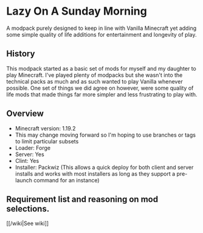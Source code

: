 # Lazy On A Sunday Morning

A modpack purely designed to keep in line with Vanilla Minecraft yet adding some simple quality of life additions for entertainment and longevity of play.

## History

This modpack started as a basic set of mods for myself and my daughter to play Minecraft. I've played plenty of modpacks but she wasn't into the technical packs as much and as such wanted to play Vanilla whenever possible. One set of things we did agree on however, were some quality of life mods that made things far more simpler and less frustrating to play with.

## Overview

* Minecraft version: 1.19.2
 * This may change moving forward so I'm hoping to use branches or tags to limit particular subsets
* Loader: Forge
* Server: Yes
* Clint: Yes
* Installer: Packwiz (This allows a quick deploy for both client and server installs and works with most installers as long as they support a pre-launch command for an instance)

## Requirement list and reasoning on mod selections.

[[/wiki|See wiki]]
